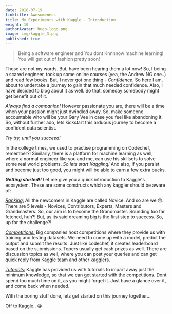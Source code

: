 ```yaml
---
date: 2018-07-19
linktitle: Awesomeness
title: My Experiments with Kaggle - Introduction
weight: 10
authorAvatar: hugo-logo.png
image: img/kaggle_3.png
published: true
---
```


> Being a software engineer and You dont Knnnnow machine learning! You will get out of fashion pretty soon!

Those are not my words. But, have been hearing them a lot now! So, I being a scared engineer, took up some online courses (yea, the Andrew NG one..) and read few books. But, I never got one thing - _Confidence_. So here I am, about to undertake a journey to gain that much needed confidence. Also, I have decided to blog about it as well. So that, someday somebody might get benefit out of it. 

_Always find a companion!_ However passionate you are, there will be a time when your passion might just dwindled away. So, make someone accountable who will be your Gary Vee in case you feel like abandoning it. So, without further ado, lets kickstart this arduous journey to become a confident data scientist. 

_Try try, until you succeed!_

In the college times, we used to practise programming on Codechef, remember?! Similarly, there is a platform for machine learning as well, where a normal engineer like you and me, can use his skillsets to solve some real world problems. _So lets start Kaggling!_  And also, if you persist and become just too good, you might will be able to earn a few extra bucks. 

_**Getting started!!**_ Let me give you a quick introduction to Kaggle's ecosystem. These are some constructs which any kaggler should be aware of:

[_Ranking:_](https://www.kaggle.com/progression) All the newcomers in Kaggle are called Novice. And so are we 😞. There are 5 levels - Novices, Contributors, Experts, Masters and Grandmasters. So, our aim is to become the Grandmaster. Sounding too far fetched, huh?! But, as its said dreaming big is the first step to success. So, up for the challenge?!

[_Competitions:_](https://www.kaggle.com/competitions) Big companies host competitions where they provide us with training and testing datasets. We need to come up with a model, predict the output and submit the results. Just like codechef, it creates leaderboard based on the submissions. Topers usually get cash prizes as well. There are discussion topics as well, where you can post your queries and can get quick reply from Kaggle team and other kagglers.
	
[_Tutorials:_](https://www.kaggle.com/learn/overview) Kaggle has provided us with tutorials to impart away just the minimum knowledge, so that we can get started with the competitions. Dont spend too much time on it, as you might forget it. Just have a glance over it, and come back when needed.

With the boring stuff done, lets get started on this journey together... 

Off to Kaggle.. 😀  

